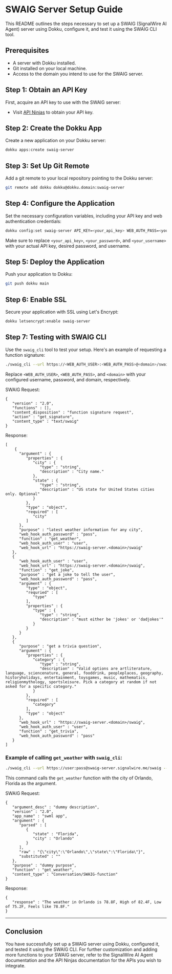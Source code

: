 # SWAIG Server Setup Guide

This README outlines the steps necessary to set up a SWAIG (SignalWire AI Agent) server using Dokku, configure it, and test it using the SWAIG CLI tool. 

## Prerequisites

- A server with Dokku installed.
- Git installed on your local machine.
- Access to the domain you intend to use for the SWAIG server.

## Step 1: Obtain an API Key

First, acquire an API key to use with the SWAIG server:

- Visit [API Ninjas](https://api-ninjas.com/) to obtain your API key.

## Step 2: Create the Dokku App

Create a new application on your Dokku server:

```sh
dokku apps:create swaig-server
```

## Step 3: Set Up Git Remote

Add a git remote to your local repository pointing to the Dokku server:

```sh
git remote add dokku dokku@dokku.domain:swaig-server
```

## Step 4: Configure the Application

Set the necessary configuration variables, including your API key and web authentication credentials:

```sh
dokku config:set swaig-server API_KEY=<your_api_key> WEB_AUTH_PASS=<your_password> WEB_AUTH_USER=<your_username>
```

Make sure to replace `<your_api_key>`, `<your_password>`, and `<your_username>` with your actual API key, desired password, and username.

## Step 5: Deploy the Application

Push your application to Dokku:

```sh
git push dokku main
```

## Step 6: Enable SSL

Secure your application with SSL using Let's Encrypt:

```sh
dokku letsencrypt:enable swaig-server
```

## Step 7: Testing with SWAIG CLI

Use the `swaig_cli` tool to test your setup. Here's an example of requesting a function signature:

```sh
./swaig_cli --url https://<WEB_AUTH_USER>:<WEB_AUTH_PASS>@<domain>/swaig --get-signature
```

Replace `<WEB_AUTH_USER>`, `<WEB_AUTH_PASS>`, and `<domain>` with your configured username, password, and domain, respectively.

SWAIG Request:
```
{
   "version" : "2.0",
   "functions" : [],
   "content_disposition" : "function signature request",
   "action" : "get_signature",
   "content_type" : "text/swaig"
}
```
Response:
```
[
    {	
      "argument" : {
         "properties" : {
            "city" : {
               "type" : "string",
               "description" : "City name."
            },
            "state" : {
               "type" : "string",
               "description" : "US state for United States cities only. Optional"
            }
         },
         "type" : "object",
         "required" : [
            "city"
         ]
      },
      "purpose" : "latest weather information for any city",
      "web_hook_auth_password" : "pass",
      "function" : "get_weather",
      "web_hook_auth_user" : "user",
      "web_hook_url" : "https://swaig-server.<domain>/swaig"
   },
   {
      "web_hook_auth_user" : "user",
      "web_hook_url" : "https://swaig-server.<domain>/swaig",
      "function" : "get_joke",
      "purpose" : "get a joke to tell the user",
      "web_hook_auth_password" : "pass",
      "argument" : {
         "type" : "object",
         "requried" : [
            "type"
         ],
         "properties" : {
            "type" : {
               "type" : "string",
               "description" : "must either be 'jokes' or 'dadjokes'"
            }
         }
      }
   },
   {
      "purpose" : "get a trivia question",
      "argument" : {
         "properties" : {
            "category" : {
               "type" : "string",
               "description" : "Valid options are artliterature, language, sciencenature, general, fooddrink, peopleplaces, geography, historyholidays, entertainment, toysgames, music, mathematics, religionmythology, sportsleisure. Pick a category at random if not asked for a specific category."
            }
         },
         "required" : [
            "category"
         ],
         "type" : "object"
      },
      "web_hook_url" : "https://swaig-server.<domain>/swaig",
      "web_hook_auth_user" : "user",
      "function" : "get_trivia",
      "web_hook_auth_password" : "pass"
   }
]
```

### Example of calling `get_weather` with `swaig_cli`:

```sh
./swaig_cli --url https://user:pass@swaig-server.signalwire.me/swaig --functions get_weather --arguments '{"city":"Orlando","state":"Florida"}'
```

This command calls the `get_weather` function with the city of Orlando, Florida as the argument.


SWAIG Request:
```
{
   "argument_desc" : "dummy description",
   "version" : "2.0",
   "app_name" : "swml app",
   "argument" : {
      "parsed" : [
         {
            "state" : "Florida",
            "city" : "Orlando"
         }
      ],
      "raw" : "{\"city\":\"Orlando\",\"state\":\"Florida\"}",
      "substituted" : ""
   },
   "purpose" : "dummy purpose",
   "function" : "get_weather",
   "content_type" : "Conversation/SWAIG-function"
}
```

Response:
```
{
   "response" : "The weather in Orlando is 78.8F, High of 82.4F, Low of 75.2F, Feels like 78.8F."
}
```

---

## Conclusion

You have successfully set up a SWAIG server using Dokku, configured it, and tested it using the SWAIG CLI. For further customization and adding more functions to your SWAIG server, refer to the SignalWire AI Agent documentation and the API Ninjas documentation for the APIs you wish to integrate.




